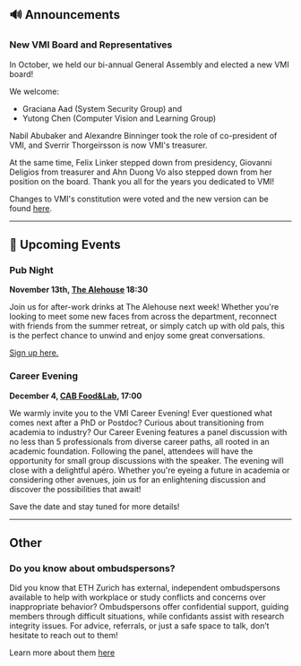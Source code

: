 ## 🔊 Announcements

### New VMI Board and Representatives

In October, we held our bi-annual General Assembly and elected a new VMI board!

We welcome:
* Graciana Aad (System Security Group) and
* Yutong Chen (Computer Vision and Learning Group)

Nabil Abubaker and Alexandre Binninger took the role of co-president of VMI, and Sverrir Thorgeirsson is now VMI's treasurer.

At the same time, Felix Linker stepped down from presidency, Giovanni Deligios from treasurer and Ahn Duong Vo also stepped down from her position on the board. Thank you all for the years you dedicated to VMI!

Changes to VMI's constitution were voted and the new version can be found [here](https://vmi.ethz.ch/constitution/).

<hr>

## 📅 Upcoming Events

### Pub Night

**November 13th, [The Alehouse](https://maps.app.goo.gl/Pop2SMBe6cc8RUm37) 18:30**

Join us for after-work drinks at The Alehouse next week! Whether you're looking to meet some new faces from across the department, reconnect with friends from the summer retreat, or simply catch up with old pals, this is the perfect chance to unwind and enjoy some great conversations.

[Sign up here.](https://docs.google.com/forms/d/e/1FAIpQLSe1gpvDsWOQsxkpFNxcktSkCFDb574LTPUiCtk4pI6kQiztQw/viewform?usp=sf_link)


### Career Evening

**December 4, [CAB Food&Lab](https://ethz.ch/en/campus/getting-to-know/cafes-restaurants-shops/gastronomy/restaurants-and-cafeterias/zentrum/food-lab.html), 17:00**

We warmly invite you to the VMI Career Evening! Ever questioned what comes next after a PhD or Postdoc? Curious about transitioning from academia to industry? Our Career Evening features a panel discussion with no less than 5 professionals from diverse career paths, all rooted in an academic foundation. Following the panel, attendees will have the opportunity for small group discussions with the speaker. The evening will close with a delightful apéro.
Whether you're eyeing a future in academia or considering other avenues, join us for an enlightening discussion and discover the possibilities that await!

Save the date and stay tuned for more details!

<!-- [Sign up here.](TODO) -->

<hr>

## Other

### Do you know about ombudspersons?

Did you know that ETH Zurich has external, independent ombudspersons available to help with workplace or study conflicts and concerns over inappropriate behavior? Ombudspersons offer confidential support, guiding members through difficult situations, while confidants assist with research integrity issues. For advice, referrals, or just a safe space to talk, don’t hesitate to reach out to them!

Learn more about them [here](https://ethz.ch/en/the-eth-zurich/organisation/ombudspersons-and-trusted-intermediaries)
